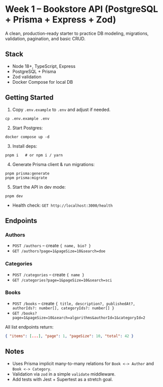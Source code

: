 # Week 1 – Bookstore API (PostgreSQL + Prisma + Express + Zod)

A clean, production-ready starter to practice DB modeling, migrations, validation, pagination, and basic CRUD.

## Stack
- Node 18+, TypeScript, Express
- PostgreSQL + Prisma
- Zod validation
- Docker Compose for local DB

## Getting Started

1) Copy `.env.example` to `.env` and adjust if needed.
```
cp .env.example .env
```

2) Start Postgres:
```
docker compose up -d
```

3) Install deps:
```
pnpm i   # or npm i / yarn
```

4) Generate Prisma client & run migrations:
```
pnpm prisma:generate
pnpm prisma:migrate
```

5) Start the API in dev mode:
```
pnpm dev
```

- Health check: `GET http://localhost:3000/health`

## Endpoints

### Authors
- `POST /authors` – create `{ name, bio? }`
- `GET /authors?page=1&pageSize=10&search=doe`

### Categories
- `POST /categories` – create `{ name }`
- `GET /categories?page=1&pageSize=10&search=sci`

### Books
- `POST /books` – create `{ title, description?, publishedAt?, authorIds?: number[], categoryIds?: number[] }`
- `GET /books?page=1&pageSize=10&search=algorithms&authorId=1&categoryId=2`

All list endpoints return:
```json
{ "items": [...], "page": 1, "pageSize": 10, "total": 42 }
```

## Notes
- Uses Prisma implicit many-to-many relations for `Book <-> Author` and `Book <-> Category`.
- Validation via `zod` in a simple `validate` middleware.
- Add tests with Jest + Supertest as a stretch goal.
